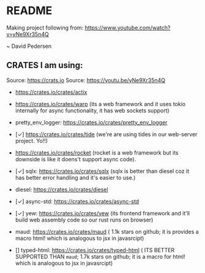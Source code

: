 # README

Making project following from: https://www.youtube.com/watch?v=yNe9Xr35n4Q

~ David Pedersen

## CRATES I am using:

Source: https://crats.io
Source: https://youtu.be/yNe9Xr35n4Q

- https://crates.io/crates/actix
- https://crates.io/crates/warp (its a web framework and it uses tokio internally for async functionality, it has web sockets support)
- pretty_env_logger: https://crates.io/crates/pretty_env_logger
- [✓] https://crates.io/crates/tide (we're are using tides in our web-server project. Yo!!)
- https://crates.io/crates/rocket (rocket is a web framework but its downside is like it doens't support async code).

- [✓] sqlx: https://crates.io/crates/sqlx (sqlx is better than diesel coz it has better error handling and it's easier to use.)
- diesel: https://crates.io/crates/diesel

- [✓] async-std: https://crates.io/crates/async-std

- [✓] yew: https://crates.io/crates/yew (its frontend framework and it'll build web assembly code so our rust runs on browser)
- maud: https://crates.io/crates/maud ( 1.1k stars on github; it is provides a macro html! which is analogous to jsx in javasrcipt)
- [] typed-html: https://crates.io/crates/typed-html ( ITS BETTER SUPPORTED THAN `maud`; 1.7k stars on github; it is a macro for html! which is analogous to jsx in javasrcipt)
